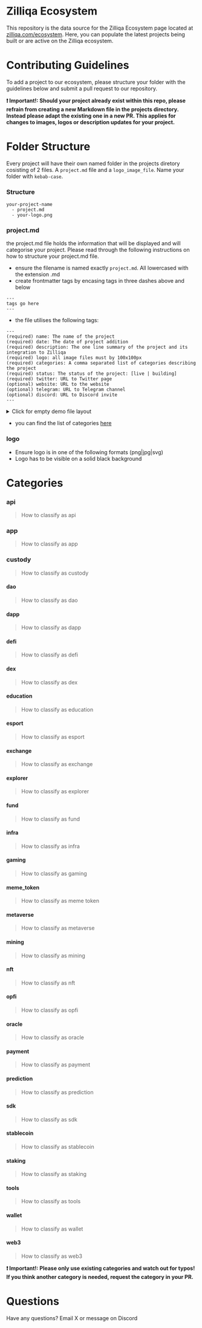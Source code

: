 # Zilliqa Ecosystem

This repository is the data source for the Zilliqa Ecosystem page located at [zilliqa.com/ecosystem](https://zilliqa.com/ecosystem). Here, you can populate the latest projects being built or are active on the Zilliqa ecosystem.

# Contributing Guidelines
To add a project to our ecosystem, please structure your folder with the guidelines below and submit a pull request to our repository.

**❗️ Important!: Should your project already exist within this repo, please refrain from creating a new Markdown file in the projects directory. Instead please adapt the existing one in a new PR. This applies for changes to images, logos or description updates for your project.**


# Folder Structure
Every project will have their own named folder in the projects diretory cosisting of 2 files. A `project.md` file and a `logo_image_file`. 
Name your folder with `kebab-case`. 

### Structure
```
your-project-name
  - project.md
  - your-logo.png
```

### project.md
the project.md file holds the information that will be displayed and will categorise your project. Please read through the following instructions on how to structure your project.md file.
- ensure the filename is named exactly `project.md`. All lowercased with the extension .md
- create frontmatter tags by encasing tags in three dashes above and below
```
---
tags go here
---
```
- the file utilises the following tags:
```
---
(required) name: The name of the project
(required) date: The date of project addition
(required) description: The one line summary of the project and its integration to Zilliqa
(required) logo: all image files must by 100x100px 
(required) categories: A comma separated list of categories describing the project
(required) status: The status of the project: [live | building]
(required) twitter: URL to Twitter page 
(optional) website: URL to the website 
(optional) telegram: URL to Telegram channel 
(optional) discord: URL to Discord invite 
---
```

<details>
  <summary>Click for empty demo file layout</summary>
  
  
  ```
  ---
  name: 
  date: 
  description: 
  logo: 
  categories: 
  status: 
  twitter: 
  website: 
  telegram: 
  discord: 
  ---
  ```
</details>

- you can find the list of categories [here](#categories_listing)

### logo
- Ensure logo is in one of the following formats (png|jpg|svg)
- Logo has to be visible on a solid black background


<a name="categories_listing"></a>
# Categories

### api
> How to classify as api

### app
> How to classify as app

### custody
> How to classify as custody

#### dao
> How to classify as dao

#### dapp
> How to classify as dapp

#### defi
> How to classify as defi

#### dex
> How to classify as dex

#### education
> How to classify as education

#### esport
> How to classify as esport

#### exchange
> How to classify as exchange

#### explorer
> How to classify as explorer

#### fund
> How to classify as fund

#### infra
> How to classify as infra

#### gaming
> How to classify as gaming

#### meme_token
> How to classify as meme token

#### metaverse
> How to classify as metaverse

#### mining
> How to classify as mining

#### nft
> How to classify as nft

#### opfi
> How to classify as opfi

#### oracle
> How to classify as oracle

#### payment
> How to classify as payment

#### prediction
> How to classify as prediction

#### sdk
> How to classify as sdk

#### stablecoin
> How to classify as stablecoin

#### staking
> How to classify as staking

#### tools
> How to classify as tools

#### wallet
> How to classify as wallet

#### web3
> How to classify as web3


**❗️ Important!: Please only use existing categories and watch out for typos!
If you think another category is needed, request the category in your PR.**

# Questions
Have any questions? Email X or message on Discord

